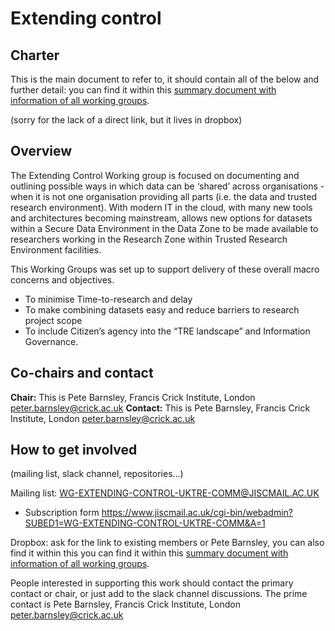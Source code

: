 # Extending control

## Charter

This is the main document to refer to, it should contain all of the below and further detail: you can find it within this [summary document with information of all working groups](https://docs.google.com/document/d/1uvqALeVixK6PqdkzLFVwDVhc0fPUuBdddyfQzZsRtm4/edit?usp=sharing).

(sorry for the lack of a direct link, but it lives in dropbox)

## Overview

The Extending Control Working group is focused on documenting and outlining possible ways in which data can be ‘shared’ across organisations - when it is not one organisation providing all parts (i.e. the data and trusted research environment).
With modern IT in the cloud,
with many new tools and architectures becoming mainstream,
allows new options for datasets within a Secure Data Environment in the Data Zone to be made available to researchers working in the Research Zone within Trusted Research Environment facilities.

This Working Groups was set up to support delivery of these overall macro concerns and objectives.

- To minimise Time-to-research and delay
- To make combining datasets easy and reduce barriers to research project scope
- To include Citizen’s agency into the “TRE landscape” and Information Governance.

## Co-chairs and contact

**Chair:** This is Pete Barnsley, Francis Crick Institute, London peter.barnsley@crick.ac.uk
**Contact:** This is Pete Barnsley, Francis Crick Institute, London peter.barnsley@crick.ac.uk

## How to get involved

(mailing list, slack channel, repositories…)

Mailing list: WG-EXTENDING-CONTROL-UKTRE-COMM@JISCMAIL.AC.UK

- Subscription form https://www.jiscmail.ac.uk/cgi-bin/webadmin?SUBED1=WG-EXTENDING-CONTROL-UKTRE-COMM&A=1

Dropbox: ask for the link to existing members or Pete Barnsley, you can also find it within this you can find it within this [summary document with information of all working groups](https://docs.google.com/document/d/1uvqALeVixK6PqdkzLFVwDVhc0fPUuBdddyfQzZsRtm4/edit?usp=sharing).

People interested in supporting this work should contact the primary contact or chair, or just add to the slack channel discussions.
The prime contact is Pete Barnsley, Francis Crick Institute, London peter.barnsley@crick.ac.uk
